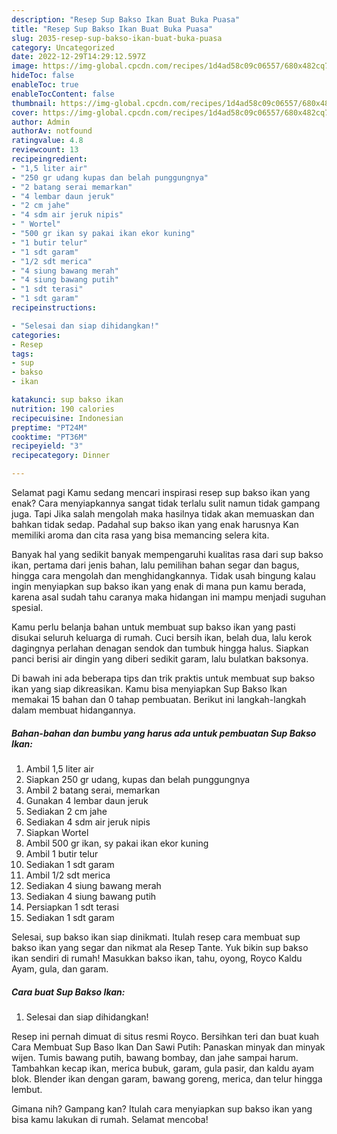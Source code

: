 ```yaml
---
description: "Resep Sup Bakso Ikan Buat Buka Puasa"
title: "Resep Sup Bakso Ikan Buat Buka Puasa"
slug: 2035-resep-sup-bakso-ikan-buat-buka-puasa
category: Uncategorized
date: 2022-12-29T14:29:12.597Z
image: https://img-global.cpcdn.com/recipes/1d4ad58c09c06557/680x482cq70/sup-bakso-ikan-foto-resep-utama.jpg
hideToc: false
enableToc: true
enableTocContent: false
thumbnail: https://img-global.cpcdn.com/recipes/1d4ad58c09c06557/680x482cq70/sup-bakso-ikan-foto-resep-utama.jpg
cover: https://img-global.cpcdn.com/recipes/1d4ad58c09c06557/680x482cq70/sup-bakso-ikan-foto-resep-utama.jpg
author: Admin
authorAv: notfound
ratingvalue: 4.8
reviewcount: 13
recipeingredient:
- "1,5 liter air"
- "250 gr udang kupas dan belah punggungnya"
- "2 batang serai memarkan"
- "4 lembar daun jeruk"
- "2 cm jahe"
- "4 sdm air jeruk nipis"
- " Wortel"
- "500 gr ikan sy pakai ikan ekor kuning"
- "1 butir telur"
- "1 sdt garam"
- "1/2 sdt merica"
- "4 siung bawang merah"
- "4 siung bawang putih"
- "1 sdt terasi"
- "1 sdt garam"
recipeinstructions:

- "Selesai dan siap dihidangkan!"
categories:
- Resep
tags:
- sup
- bakso
- ikan

katakunci: sup bakso ikan 
nutrition: 190 calories
recipecuisine: Indonesian
preptime: "PT24M"
cooktime: "PT36M"
recipeyield: "3"
recipecategory: Dinner

---
```



Selamat pagi Kamu sedang mencari inspirasi resep sup bakso ikan yang enak? Cara menyiapkannya sangat tidak terlalu sulit namun tidak gampang juga. Tapi Jika salah mengolah maka hasilnya tidak akan memuaskan dan bahkan tidak sedap. Padahal sup bakso ikan yang enak harusnya Kan memiliki aroma dan cita rasa yang bisa memancing selera kita.


Banyak hal yang sedikit banyak mempengaruhi kualitas rasa dari sup bakso ikan, pertama dari jenis bahan, lalu pemilihan bahan segar dan bagus, hingga cara mengolah dan menghidangkannya. Tidak usah bingung kalau ingin menyiapkan sup bakso ikan yang enak di mana pun kamu berada, karena asal sudah tahu caranya maka hidangan ini mampu menjadi suguhan spesial.

Kamu perlu belanja bahan untuk membuat sup bakso ikan yang pasti disukai seluruh keluarga di rumah. Cuci bersih ikan, belah dua, lalu kerok dagingnya perlahan denagan sendok dan tumbuk hingga halus. Siapkan panci berisi air dingin yang diberi sedikit garam, lalu bulatkan baksonya.


Di bawah ini ada beberapa tips dan trik praktis untuk membuat sup bakso ikan yang siap dikreasikan. Kamu bisa menyiapkan Sup Bakso Ikan memakai 15 bahan dan 0 tahap pembuatan. Berikut ini langkah-langkah dalam membuat hidangannya.

<!--inarticleads1-->

##### Bahan-bahan dan bumbu yang harus ada untuk pembuatan Sup Bakso Ikan:

1. Ambil 1,5 liter air
1. Siapkan 250 gr udang, kupas dan belah punggungnya
1. Ambil 2 batang serai, memarkan
1. Gunakan 4 lembar daun jeruk
1. Sediakan 2 cm jahe
1. Sediakan 4 sdm air jeruk nipis
1. Siapkan  Wortel
1. Ambil 500 gr ikan, sy pakai ikan ekor kuning
1. Ambil 1 butir telur
1. Sediakan 1 sdt garam
1. Ambil 1/2 sdt merica
1. Sediakan 4 siung bawang merah
1. Sediakan 4 siung bawang putih
1. Persiapkan 1 sdt terasi
1. Sediakan 1 sdt garam


Selesai, sup bakso ikan siap dinikmati. Itulah resep cara membuat sup bakso ikan yang segar dan nikmat ala Resep Tante. Yuk bikin sup bakso ikan sendiri di rumah! Masukkan bakso ikan, tahu, oyong, Royco Kaldu Ayam, gula, dan garam. 

<!--inarticleads2-->

##### Cara buat Sup Bakso Ikan:


1. Selesai dan siap dihidangkan!

Resep ini pernah dimuat di situs resmi Royco. Bersihkan teri dan buat kuah Cara Membuat Sup Baso Ikan Dan Sawi Putih: Panaskan minyak dan minyak wijen. Tumis bawang putih, bawang bombay, dan jahe sampai harum. Tambahkan kecap ikan, merica bubuk, garam, gula pasir, dan kaldu ayam blok. Blender ikan dengan garam, bawang goreng, merica, dan telur hingga lembut. 

Gimana nih? Gampang kan? Itulah cara menyiapkan sup bakso ikan yang bisa kamu lakukan di rumah. Selamat mencoba!
